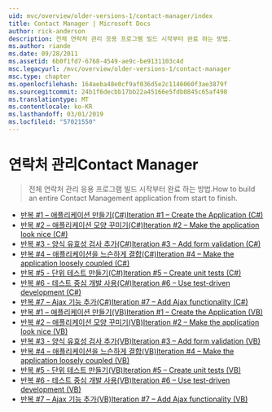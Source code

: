 ```yaml
---
uid: mvc/overview/older-versions-1/contact-manager/index
title: Contact Manager | Microsoft Docs
author: rick-anderson
description: 전체 연락처 관리 응용 프로그램 빌드 시작부터 완료 하는 방법.
ms.author: riande
ms.date: 09/28/2011
ms.assetid: 6b0f1fd7-6768-4549-ae9c-be9131103c4d
msc.legacyurl: /mvc/overview/older-versions-1/contact-manager
msc.type: chapter
ms.openlocfilehash: 164aeba48e0cf9af036d5e2c1146060f3ae3879f
ms.sourcegitcommit: 24b1f6decbb17bb22a45166e5fdb0845c65af498
ms.translationtype: MT
ms.contentlocale: ko-KR
ms.lasthandoff: 03/01/2019
ms.locfileid: "57021550"
---
```

<a name="contact-manager"></a><span data-ttu-id="67405-103">연락처 관리</span><span class="sxs-lookup"><span data-stu-id="67405-103">Contact Manager</span></span>
====================
> <span data-ttu-id="67405-104">전체 연락처 관리 응용 프로그램 빌드 시작부터 완료 하는 방법.</span><span class="sxs-lookup"><span data-stu-id="67405-104">How to build an entire Contact Management application from start to finish.</span></span>


- [<span data-ttu-id="67405-105">반복 #1 – 애플리케이션 만들기(C#)</span><span class="sxs-lookup"><span data-stu-id="67405-105">Iteration #1 – Create the Application (C#)</span></span>](iteration-1-create-the-application-cs.md)
- [<span data-ttu-id="67405-106">반복 #2 – 애플리케이션 모양 꾸미기(C#)</span><span class="sxs-lookup"><span data-stu-id="67405-106">Iteration #2 – Make the application look nice (C#)</span></span>](iteration-2-make-the-application-look-nice-cs.md)
- [<span data-ttu-id="67405-107">반복 #3 - 양식 유효성 검사 추가(C#)</span><span class="sxs-lookup"><span data-stu-id="67405-107">Iteration #3 – Add form validation (C#)</span></span>](iteration-3-add-form-validation-cs.md)
- [<span data-ttu-id="67405-108">반복 #4 – 애플리케이션을 느슨하게 결합(C#)</span><span class="sxs-lookup"><span data-stu-id="67405-108">Iteration #4 – Make the application loosely coupled (C#)</span></span>](iteration-4-make-the-application-loosely-coupled-cs.md)
- [<span data-ttu-id="67405-109">반복 #5 - 단위 테스트 만들기(C#)</span><span class="sxs-lookup"><span data-stu-id="67405-109">Iteration #5 – Create unit tests (C#)</span></span>](iteration-5-create-unit-tests-cs.md)
- [<span data-ttu-id="67405-110">반복 #6 - 테스트 중심 개발 사용(C#)</span><span class="sxs-lookup"><span data-stu-id="67405-110">Iteration #6 – Use test-driven development (C#)</span></span>](iteration-6-use-test-driven-development-cs.md)
- [<span data-ttu-id="67405-111">반복 #7 – Ajax 기능 추가(C#)</span><span class="sxs-lookup"><span data-stu-id="67405-111">Iteration #7 – Add Ajax functionality (C#)</span></span>](iteration-7-add-ajax-functionality-cs.md)
- [<span data-ttu-id="67405-112">반복 #1 – 애플리케이션 만들기(VB)</span><span class="sxs-lookup"><span data-stu-id="67405-112">Iteration #1 – Create the Application (VB)</span></span>](iteration-1-create-the-application-vb.md)
- [<span data-ttu-id="67405-113">반복 #2 – 애플리케이션 모양 꾸미기(VB)</span><span class="sxs-lookup"><span data-stu-id="67405-113">Iteration #2 – Make the application look nice (VB)</span></span>](iteration-2-make-the-application-look-nice-vb.md)
- [<span data-ttu-id="67405-114">반복 #3 - 양식 유효성 검사 추가(VB)</span><span class="sxs-lookup"><span data-stu-id="67405-114">Iteration #3 – Add form validation (VB)</span></span>](iteration-3-add-form-validation-vb.md)
- [<span data-ttu-id="67405-115">반복 #4 – 애플리케이션을 느슨하게 결합(VB)</span><span class="sxs-lookup"><span data-stu-id="67405-115">Iteration #4 – Make the application loosely coupled (VB)</span></span>](iteration-4-make-the-application-loosely-coupled-vb.md)
- [<span data-ttu-id="67405-116">반복 #5 - 단위 테스트 만들기(VB)</span><span class="sxs-lookup"><span data-stu-id="67405-116">Iteration #5 – Create unit tests (VB)</span></span>](iteration-5-create-unit-tests-vb.md)
- [<span data-ttu-id="67405-117">반복 #6 - 테스트 중심 개발 사용(VB)</span><span class="sxs-lookup"><span data-stu-id="67405-117">Iteration #6 – Use test-driven development (VB)</span></span>](iteration-6-use-test-driven-development-vb.md)
- [<span data-ttu-id="67405-118">반복 #7 – Ajax 기능 추가(VB)</span><span class="sxs-lookup"><span data-stu-id="67405-118">Iteration #7 – Add Ajax functionality (VB)</span></span>](iteration-7-add-ajax-functionality-vb.md)

